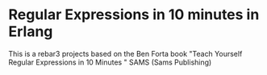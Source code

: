 # Regular Expressions in 10 minutes in Erlang
This is a rebar3 projects based on the Ben Forta book "Teach Yourself Regular Expressions in 10 Minutes " SAMS (Sams Publishing)
